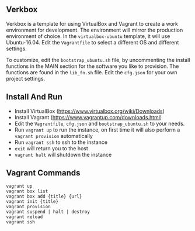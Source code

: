 Verkbox
--------
Verkbox is a template for using VirtualBox and Vagrant to create a work environment
for development. The environment will mirror the production environment of choice.
In the `virtualbox-ubuntu` template, it will use Ubuntu-16.04. Edit the `Vagrantfile` to select a different OS and different settings.

To customize, edit the `bootstrap_ubuntu.sh` file, by uncommenting the install functions
in the MAIN section for the software you like to provision. The functions are found in the `lib_fn.sh` file. Edit the `cfg.json` for
your own project settings.

Install And Run
-------
* Install VirtualBox (https://www.virtualbox.org/wiki/Downloads)
* Install Vagrant (https://www.vagrantup.com/downloads.html)
* Edit the `Vagrantfile`, `cfg.json` and `bootstrap_ubuntu.sh` to your needs.
* Run `vagrant up` to run the instance, on first time it will also perform a `vagrant provision` automatically
* Run `vagrant ssh` to ssh to the instance
* `exit` will return you to the host
* `vagrant halt` will shutdown the instance


Vagrant Commands
--------
```
vagrant up
vagrant box list
vagrant box add {title} {url}
vagrant init {title}
vagrant provision
vagrant suspend | halt | destroy
vagrant reload
vagrant ssh
```
